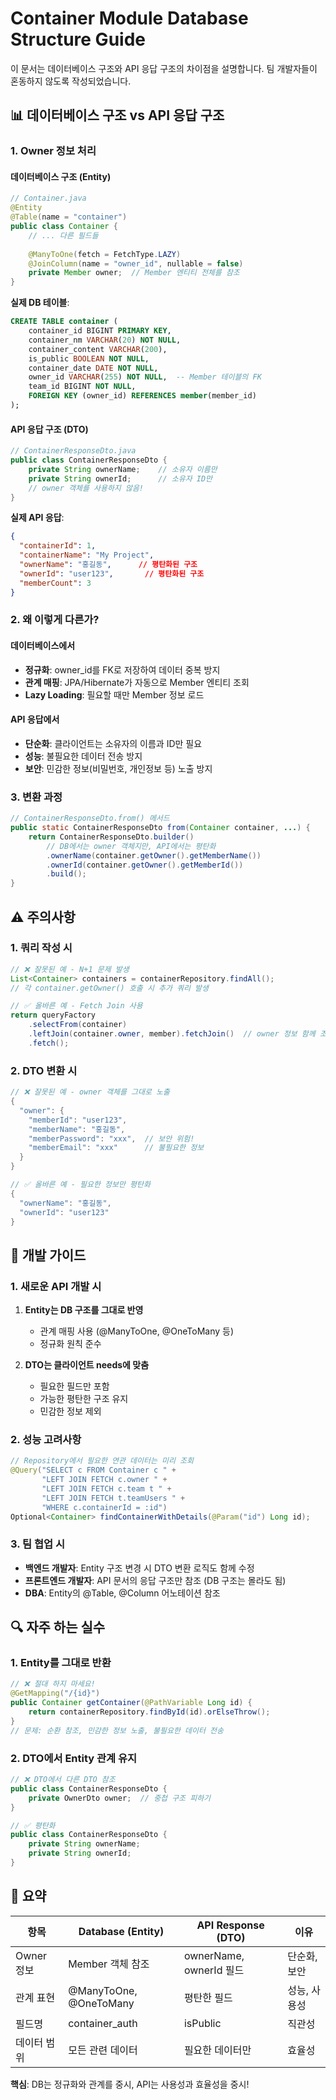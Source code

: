 # Container Module Database Structure Guide

이 문서는 데이터베이스 구조와 API 응답 구조의 차이점을 설명합니다. 팀 개발자들이 혼동하지 않도록 작성되었습니다.

## 📊 데이터베이스 구조 vs API 응답 구조

### 1. Owner 정보 처리

#### 데이터베이스 구조 (Entity)
```java
// Container.java
@Entity
@Table(name = "container")
public class Container {
    // ... 다른 필드들
    
    @ManyToOne(fetch = FetchType.LAZY)
    @JoinColumn(name = "owner_id", nullable = false)
    private Member owner;  // Member 엔티티 전체를 참조
}
```

**실제 DB 테이블**:
```sql
CREATE TABLE container (
    container_id BIGINT PRIMARY KEY,
    container_nm VARCHAR(20) NOT NULL,
    container_content VARCHAR(200),
    is_public BOOLEAN NOT NULL,
    container_date DATE NOT NULL,
    owner_id VARCHAR(255) NOT NULL,  -- Member 테이블의 FK
    team_id BIGINT NOT NULL,
    FOREIGN KEY (owner_id) REFERENCES member(member_id)
);
```

#### API 응답 구조 (DTO)
```java
// ContainerResponseDto.java
public class ContainerResponseDto {
    private String ownerName;    // 소유자 이름만
    private String ownerId;      // 소유자 ID만
    // owner 객체를 사용하지 않음!
}
```

**실제 API 응답**:
```json
{
  "containerId": 1,
  "containerName": "My Project",
  "ownerName": "홍길동",      // 평탄화된 구조
  "ownerId": "user123",       // 평탄화된 구조
  "memberCount": 3
}
```

### 2. 왜 이렇게 다른가?

#### 데이터베이스에서
- **정규화**: owner_id를 FK로 저장하여 데이터 중복 방지
- **관계 매핑**: JPA/Hibernate가 자동으로 Member 엔티티 조회
- **Lazy Loading**: 필요할 때만 Member 정보 로드

#### API 응답에서
- **단순화**: 클라이언트는 소유자의 이름과 ID만 필요
- **성능**: 불필요한 데이터 전송 방지
- **보안**: 민감한 정보(비밀번호, 개인정보 등) 노출 방지

### 3. 변환 과정

```java
// ContainerResponseDto.from() 메서드
public static ContainerResponseDto from(Container container, ...) {
    return ContainerResponseDto.builder()
        // DB에서는 owner 객체지만, API에서는 평탄화
        .ownerName(container.getOwner().getMemberName())
        .ownerId(container.getOwner().getMemberId())
        .build();
}
```

## ⚠️ 주의사항

### 1. 쿼리 작성 시
```java
// ❌ 잘못된 예 - N+1 문제 발생
List<Container> containers = containerRepository.findAll();
// 각 container.getOwner() 호출 시 추가 쿼리 발생

// ✅ 올바른 예 - Fetch Join 사용
return queryFactory
    .selectFrom(container)
    .leftJoin(container.owner, member).fetchJoin()  // owner 정보 함께 조회
    .fetch();
```

### 2. DTO 변환 시
```java
// ❌ 잘못된 예 - owner 객체를 그대로 노출
{
  "owner": {
    "memberId": "user123",
    "memberName": "홍길동",
    "memberPassword": "xxx",  // 보안 위험!
    "memberEmail": "xxx"      // 불필요한 정보
  }
}

// ✅ 올바른 예 - 필요한 정보만 평탄화
{
  "ownerName": "홍길동",
  "ownerId": "user123"
}
```

## 📝 개발 가이드

### 1. 새로운 API 개발 시
1. **Entity는 DB 구조를 그대로 반영**
   - 관계 매핑 사용 (@ManyToOne, @OneToMany 등)
   - 정규화 원칙 준수

2. **DTO는 클라이언트 needs에 맞춤**
   - 필요한 필드만 포함
   - 가능한 평탄한 구조 유지
   - 민감한 정보 제외

### 2. 성능 고려사항
```java
// Repository에서 필요한 연관 데이터는 미리 조회
@Query("SELECT c FROM Container c " +
       "LEFT JOIN FETCH c.owner " +
       "LEFT JOIN FETCH c.team t " +
       "LEFT JOIN FETCH t.teamUsers " +
       "WHERE c.containerId = :id")
Optional<Container> findContainerWithDetails(@Param("id") Long id);
```

### 3. 팀 협업 시
- **백엔드 개발자**: Entity 구조 변경 시 DTO 변환 로직도 함께 수정
- **프론트엔드 개발자**: API 문서의 응답 구조만 참조 (DB 구조는 몰라도 됨)
- **DBA**: Entity의 @Table, @Column 어노테이션 참조

## 🔍 자주 하는 실수

### 1. Entity를 그대로 반환
```java
// ❌ 절대 하지 마세요!
@GetMapping("/{id}")
public Container getContainer(@PathVariable Long id) {
    return containerRepository.findById(id).orElseThrow();
}
// 문제: 순환 참조, 민감한 정보 노출, 불필요한 데이터 전송
```

### 2. DTO에서 Entity 관계 유지
```java
// ❌ DTO에서 다른 DTO 참조
public class ContainerResponseDto {
    private OwnerDto owner;  // 중첩 구조 피하기
}

// ✅ 평탄화
public class ContainerResponseDto {
    private String ownerName;
    private String ownerId;
}
```

## 📌 요약

| 항목 | Database (Entity) | API Response (DTO) | 이유 |
|------|------------------|-------------------|------|
| Owner 정보 | Member 객체 참조 | ownerName, ownerId 필드 | 단순화, 보안 |
| 관계 표현 | @ManyToOne, @OneToMany | 평탄한 필드 | 성능, 사용성 |
| 필드명 | container_auth | isPublic | 직관성 |
| 데이터 범위 | 모든 관련 데이터 | 필요한 데이터만 | 효율성 |

**핵심**: DB는 정규화와 관계를 중시, API는 사용성과 효율성을 중시!